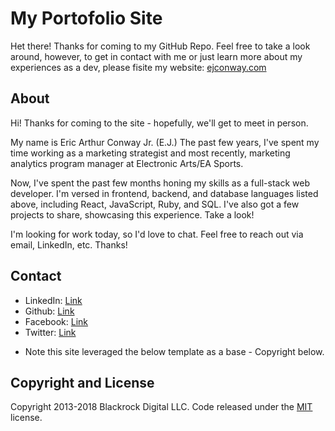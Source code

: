 # My Portofolio Site

Het there! Thanks for coming to my GitHub Repo. Feel free to take a look around, however, to get in contact with me or just learn more about my experiences as a dev, please fisite my website: [ejconway.com](http://ejconway.com)

## About

Hi! Thanks for coming to the site - hopefully, we'll get to meet in person.

My name is Eric Arthur Conway Jr. (E.J.) The past few years, I've spent my time working as
a marketing strategist and most recently, marketing analytics program manager at Electronic Arts/EA Sports.

Now, I've spent the past few months honing my skills as a full-stack web developer.
I'm versed in frontend, backend, and database languages listed above, including React, JavaScript, Ruby, and SQL.
I've also got a few projects to share, showcasing this experience. Take a look!

I'm looking for work today, so I'd love to chat. Feel free to reach out via email,
LinkedIn, etc. Thanks!

## Contact

- LinkedIn: [Link](https://www.linkedin.com/in/eric-conway-a1bb675b/)
- Github: [Link](https://github.com/eaconway)
- Facebook: [Link](https://www.facebook.com/profile.php?id=702097197)
- Twitter: [Link](https://twitter.com/iceman2163?lang=en)

* Note this site leveraged the below template as a base - Copyright below.

## Copyright and License

Copyright 2013-2018 Blackrock Digital LLC. Code released under the [MIT](https://github.com/BlackrockDigital/startbootstrap-agency/blob/gh-pages/LICENSE) license.
